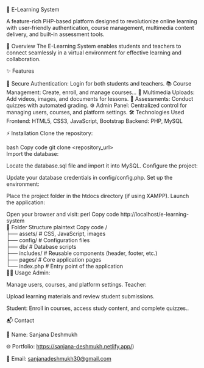 🌟 E-Learning System

A feature-rich PHP-based platform designed to revolutionize online learning with user-friendly authentication, course management, multimedia content delivery, and built-in assessment tools.

🚀 Overview
The E-Learning System enables students and teachers to connect seamlessly in a virtual environment for effective learning and collaboration.

✨ Features

🔐 Secure Authentication: Login for both students and teachers.
📚 Course Management: Create, enroll, and manage courses...
🎥 Multimedia Uploads: Add videos, images, and documents for lessons.
📝 Assessments: Conduct quizzes with automated grading.
⚙️ Admin Panel: Centralized control for managing users, courses, and platform settings.
🛠 Technologies Used
Frontend: HTML5, CSS3, JavaScript, Bootstrap
Backend: PHP, MySQL

⚡ Installation
Clone the repository:

bash
Copy code
git clone <repository_url>  
Import the database:


Locate the database.sql file and import it into MySQL.
Configure the project:

Update your database credentials in config/config.php.
Set up the environment:

Place the project folder in the htdocs directory (if using XAMPP).
Launch the application:

Open your browser and visit:
perl
Copy code
http://localhost/e-learning-system  
📂 Folder Structure
plaintext
Copy code
/  
├── assets/        # CSS, JavaScript, images  
├── config/        # Configuration files  
├── db/            # Database scripts  
├── includes/      # Reusable components (header, footer, etc.)  
├── pages/         # Core application pages  
└── index.php      # Entry point of the application  
👩‍🏫 Usage
Admin:

Manage users, courses, and platform settings.
Teacher:

Upload learning materials and review student submissions.

Student:
Enroll in courses, access study content, and complete quizzes..

📬 Contact

📌 Name: Sanjana Deshmukh

🌐 Portfolio: https://sanjana-deshmukh.netlify.app/)

📧 Email: sanjanadeshmukh30@gmail.com

